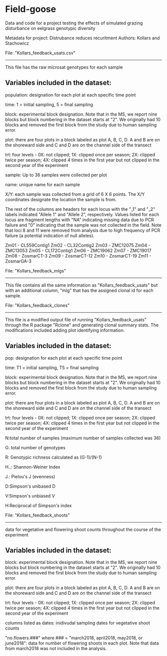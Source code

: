 # Field-goose
Data and code for a project testing the effects of simulated grazing disturbance on eelgrass genotypic diversity

Metadata for project: Distrubance reduces recuritment
Authors: Kollars and Stachowicz 

File: "Kollars_feedback_usats.csv" 
**********************************
This file has the raw microsat genotypes for each sample 

Variables included in the dataset:
--------------------------------------

population: designation for each plot at each specific time point   

time: 1 = initial sampling, 5 = final sampling

block: experimental block designation. Note that in the MS, we report nine blocks but block numbering in the dataset starts at "2". We originally had 10 blocks and removed the first block from the study due to human sampling error. 

plot: there are four plots in a block labeled as plot A, B, C, D.  A and B are on the shoreward side and C and D are on the channel side of the transect

trt: four levels - 0X: not clipped; 1X: clipped once per season; 2X: clipped twice per season; 4X: clipped 4 times in the first year but not clipped in the second year of the experiment

sample: Up to 36 samples were collected per plot

name: unique name for each sample

X/Y: each sample was collected from a grid of 6 X 6 points. The X/Y coordinates designate the location the sample is from.   

The rest of the columns are headers for each locus with the "_1" and "_2" labels indicated "Allele 1" and "Allele 2", respectively.
Values listed for each locus are fragment lengths with "NA" indicating missing data due to PCR failure and "0" indicating that the sample was not collected in the field. Note that loci 8 and 11 were removed from analysis due to high frequency of PCR failure (a potential indication of null alleles).   

Zm01 - CL559Contig1
Zm02 - CL32Contig2
Zm03 - ZMC12075
Zm04 - ZMC13053
Zm05 - CL172Contig1
Zm06 - ZMC19062
Zm07 - ZMC19017 
Zm08 - ZosmarCT-3
Zm09 - ZosmarCT-12
Zm10 - ZosmarCT-19
Zm11 - ZosmarGA-3

File: "Kollars_feedback_mlgs"  
********************************
This file contains all the same information as "Kollars_feedback_usats" but with an additional column, "mlg" that has the assigned clonal id for each sample. 

File: "Kollars_feedback_clones"
*********************************
This file is a modified output file of running "Kollars_feedback_usats" through the R package "Rclone" and generating clonal summary stats. The modifications included adding plot identifying information. 

Variables included in the dataset: 
--------------------------------------
pop: designation for each plot at each specific time point   

time: T1 = initial sampling, T5 = final sampling 

block: experimental block designation. Note that in the MS, we report nine blocks but block numbering in the dataset starts at "2". We originally had 10 blocks and removed the first block from the study due to human sampling error. 

plot: there are four plots in a block labeled as plot A, B, C, D.  A and B are on the shoreward side and C and D are on the channel side of the transect

trt: four levels - 0X: not clipped; 1X: clipped once per season; 2X: clipped twice per season; 4X: clipped 4 times in the first year but not clipped in the second year of the experiment

N:total number of samples (maximum number of samples collected was 36)

G: total number of genotypes

R: Genotypic richness calculated as (G-1)/(N-1)

H..: Shannon-Weiner Index 

J.: Pielou's J (evenness)		
		
D:Simpson's unibased D

V:Simpson's unbiased V

H:Reciprocal of Simpson's index	

File: "Kollars_feedback_shoots"
*********************************
data for vegetative and flowering shoot counts throughout the course of the experiment

Variables included in the dataset: 
--------------------------------------

block: experimental block designation. Note that in the MS, we report nine blocks but block numbering in the dataset starts at "2". We originally had 10 blocks and removed the first block from the study due to human sampling error. 

plot: there are four plots in a block labeled as plot A, B, C, D.  A and B are on the shoreward side and C and D are on the channel side of the transect

trt: four levels - 0X: not clipped; 1X: clipped once per season; 2X: clipped twice per season; 4X: clipped 4 times in the first year but not clipped in the second year of the experiment

columns listed as dates: inidivudal sampling dates for vegetative shoot counts

"no.flowers.###" where ### = "march2018, april2018, may2018, or june2018": data for number of flowering shoots in each plot. Note that data from march2018 was not included in the analysis. 

